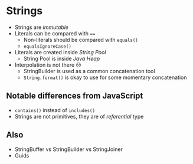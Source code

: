 # Strings

- Strings are _immutable_
- Literals can be compared with `==`
  - Non-literals should be compared with `equals()`
  - `equalsIgnoreCase()`
- Literals are created inside _String Pool_
  - String Pool is inside _Java Heap_
- Interpolation is not there 😑
  - StringBuilder is used as a common concatenation tool
  - `String.format()` is okay to use for some momentary concatenation

## Notable differences from JavaScript

- `contains()` instead of `includes()`
- Strings are not primitives, they are of _referential_ type

## Also

- StringBuffer vs StringBuilder vs StringJoiner
- Guids
